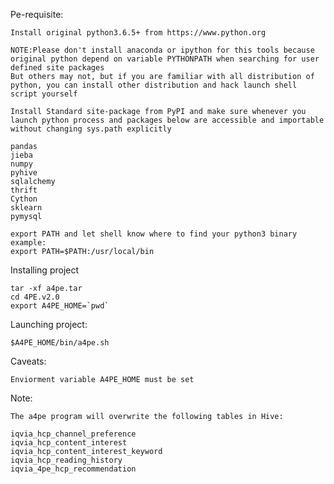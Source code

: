 Pe-requisite:

    Install original python3.6.5+ from https://www.python.org
 
    NOTE:Please don't install anaconda or ipython for this tools because original python depend on variable PYTHONPATH when searching for user defined site packages 
    But others may not, but if you are familiar with all distribution of python, you can install other distribution and hack launch shell script yourself

    Install Standard site-package from PyPI and make sure whenever you launch python process and packages below are accessible and importable without changing sys.path explicitly 

    pandas
    jieba
    numpy
    pyhive
    sqlalchemy
    thrift
    Cython
    sklearn
    pymysql

    export PATH and let shell know where to find your python3 binary
    example: 
    export PATH=$PATH:/usr/local/bin

Installing project 

    tar -xf a4pe.tar
    cd 4PE.v2.0 
    export A4PE_HOME=`pwd`

Launching project:
  
    $A4PE_HOME/bin/a4pe.sh

Caveats:

    Enviorment variable A4PE_HOME must be set 

Note:

    The a4pe program will overwrite the following tables in Hive:

    iqvia_hcp_channel_preference
    iqvia_hcp_content_interest
    iqvia_hcp_content_interest_keyword
    iqvia_hcp_reading_history
    iqvia_4pe_hcp_recommendation
